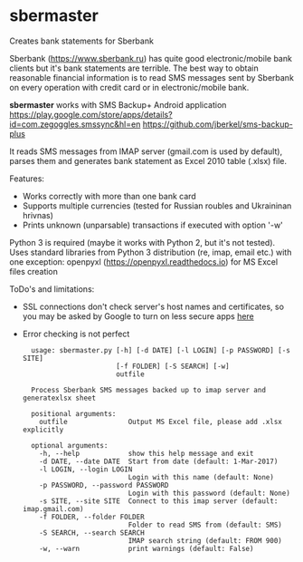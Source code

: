 # sbermaster
Creates bank statements for Sberbank

Sberbank (https://www.sberbank.ru) has quite good electronic/mobile bank clients but it's bank statements are terrible.
The best way to obtain reasonable financial information is to read SMS messages sent by Sberbank on every operation
with credit card or in electronic/mobile bank.

**sbermaster** works with SMS Backup+ Android application
https://play.google.com/store/apps/details?id=com.zegoggles.smssync&hl=en
https://github.com/jberkel/sms-backup-plus

It reads SMS messages from IMAP server (gmail.com is used by default), parses them and generates bank statement
as Excel 2010 table (.xlsx) file.

Features:
- Works correctly with more than one bank card
- Supports multiple currencies (tested for Russian roubles and Ukraininan hrivnas)
- Prints unknown (unparsable) transactions if executed with option '-w'

Python 3 is required (maybe it works with Python 2, but it's not tested).
Uses standard libraries from Python 3 distribution (re, imap, email etc.) with one exception: openpyxl (https://openpyxl.readthedocs.io) for MS Excel files creation

ToDo's and limitations:
- SSL connections don't check server's host names and certificates, 
so you may be asked by Google to turn on less secure apps [here](https://myaccount.google.com/lesssecureapps/)
- Error checking is not perfect


        usage: sbermaster.py [-h] [-d DATE] [-l LOGIN] [-p PASSWORD] [-s SITE]
                             [-f FOLDER] [-S SEARCH] [-w]
                             outfile
        
        Process Sberbank SMS messages backed up to imap server and generatexlsx sheet
        
        positional arguments:
          outfile               Output MS Excel file, please add .xlsx explicitly
        
        optional arguments:
          -h, --help            show this help message and exit
          -d DATE, --date DATE  Start from date (default: 1-Mar-2017)
          -l LOGIN, --login LOGIN
                                Login with this name (default: None)
          -p PASSWORD, --password PASSWORD
                                Login with this password (default: None)
          -s SITE, --site SITE  Connect to this imap server (default: imap.gmail.com)
          -f FOLDER, --folder FOLDER
                                Folder to read SMS from (default: SMS)
          -S SEARCH, --search SEARCH
                                IMAP search string (default: FROM 900)
          -w, --warn            print warnings (default: False)

